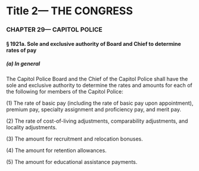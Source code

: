 
# Title 2— THE CONGRESS
### CHAPTER 29— CAPITOL POLICE
#### § 1921a. Sole and exclusive authority of Board and Chief to determine rates of pay
##### (a) In general

The Capitol Police Board and the Chief of the Capitol Police shall have the sole and exclusive authority to determine the rates and amounts for each of the following for members of the Capitol Police:

(1) The rate of basic pay (including the rate of basic pay upon appointment), premium pay, specialty assignment and proficiency pay, and merit pay.

(2) The rate of cost-of-living adjustments, comparability adjustments, and locality adjustments.

(3) The amount for recruitment and relocation bonuses.

(4) The amount for retention allowances.

(5) The amount for educational assistance payments.

